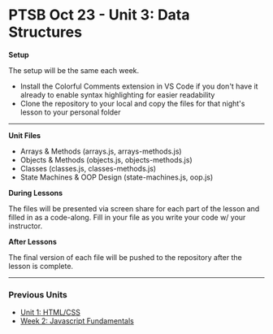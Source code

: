 # PTSB Oct 23 - Unit 3: Data Structures

**Setup**

The setup will be the same each week.

- Install the Colorful Comments extension in VS Code if you don't have it already to enable syntax highlighting for easier readability
- Clone the repository to your local and copy the files for that night's lesson to your personal folder

---

**Unit Files**

- Arrays & Methods (arrays.js, arrays-methods.js)
- Objects & Methods (objects.js, objects-methods.js)
- Classes (classes.js, classes-methods.js)
- State Machines & OOP Design (state-machines.js, oop.js)

**During Lessons**

The files will be presented via screen share for each part of the lesson and filled in as a code-along. Fill in your file as you write your code w/ your instructor.

**After Lessons**

The final version of each file will be pushed to the repository after the lesson is complete.

---

### Previous Units
- [Unit 1: HTML/CSS](#)
- [Week 2: Javascript Fundamentals](#)